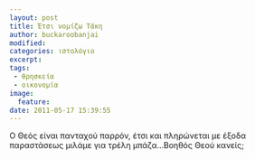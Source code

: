 ```yaml
---
layout: post
title: Έτσι νομίζω Τάκη
author: buckaroobanjai
modified:
categories: ιστολόγιο
excerpt:
tags:
 - θρησκεία
 - οικονομία
image:
  feature:
date: 2011-05-17 15:39:55
---
```


O Θεός είναι πανταχού παρρόν, έτσι και πληρώνεται με έξοδα παραστάσεως μιλάμε για τρέλη μπάζα…Βοηθός Θεού κανείς;
